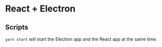 
# React + Electron 

## Scripts
```yarn start``` will start the Electron app and the React app at the same time.  
